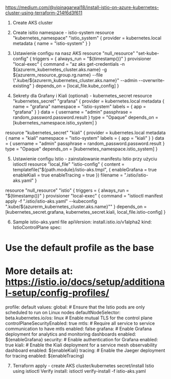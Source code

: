 https://medium.com/@vipinagarwal18/install-istio-on-azure-kubernetes-cluster-using-terraform-214f6d3f611 

  1. Create AKS cluster 
  
  2. Create isitio namespace - istio-system 
resource "kubernetes_namespace" "istio_system" { 
  provider = kubernetes.local 
  metadata { 
    name = "istio-system" 
  } 
} 
  
  3. Ustawienie configu na nasz AKS 
resource "null_resource" "set-kube-config" { 
  triggers = { 
    always_run = "${timestamp()}" 
  } 
  provisioner "local-exec" { 
    command = "az aks get-credentials -n ${azurerm_kubernetes_cluster.aks.name} -g ${azurerm_resource_group.rg.name} --file \".kube/${azurerm_kubernetes_cluster.aks.name}\" --admin --overwrite-existing" 
  } 
  depends_on = [local_file.kube_config] 
} 
  
  4. Sekrety dla Grafany i Kiali (optional) - kubernetes_secret 
resource "kubernetes_secret" "grafana" { 
  provider = kubernetes.local 
  metadata { 
    name      = "grafana" 
    namespace = "istio-system" 
    labels = { 
      app = "grafana" 
    } 
  } 
  data = { 
    username   = "admin" 
    passphrase = random_password.password.result 
  } 
  type       = "Opaque" 
  depends_on = [kubernetes_namespace.istio_system] 
} 
  
resource "kubernetes_secret" "kiali" { 
  provider = kubernetes.local 
  metadata { 
    name      = "kiali" 
    namespace = "istio-system" 
    labels = { 
      app = "kiali" 
    } 
  } 
  data = { 
    username   = "admin" 
    passphrase = random_password.password.result 
  } 
  type       = "Opaque" 
  depends_on = [kubernetes_namespace.istio_system] 
} 
  
  5. Ustawienie configu Istio - zainstalowanie manifestu Istio przy użyciu istioctl 
resource "local_file" "istio-config" { 
  content = templatefile("${path.module}/istio-aks.tmpl", { 
    enableGrafana = true 
    enableKiali   = true 
    enableTracing = true 
  }) 
  filename = ".istio/istio-aks.yaml" 
} 
  
resource "null_resource" "istio" { 
  triggers = { 
    always_run = "${timestamp()}" 
  } 
  provisioner "local-exec" { 
    command = "istioctl manifest apply -f \".istio/istio-aks.yaml\" --kubeconfig \".kube/${azurerm_kubernetes_cluster.aks.name}\"" 
  } 
  depends_on = [kubernetes_secret.grafana, kubernetes_secret.kiali, local_file.istio-config] 
} 
  
  6. Sample istio-aks.yaml file 
apiVersion: install.istio.io/v1alpha2 
kind: IstioControlPlane 
spec: 
  # Use the default profile as the base 
  # More details at:  https://istio.io/docs/setup/additional-setup/config-profiles/ 
  profile: default 
  values: 
    global: 
      # Ensure that the Istio pods are only scheduled to run on Linux nodes 
      defaultNodeSelector: 
        beta.kubernetes.io/os: linux 
      # Enable mutual TLS for the control plane 
      controlPlaneSecurityEnabled: true 
      mtls: 
        # Require all service to service communication to have mtls 
        enabled: false 
    grafana: 
      # Enable Grafana deployment for analytics and monitoring dashboards 
      enabled: ${enableGrafana} 
      security: 
        # Enable authentication for Grafana 
        enabled: true 
    kiali: 
      # Enable the Kiali deployment for a service mesh observability dashboard 
      enabled: ${enableKiali} 
    tracing: 
      # Enable the Jaeger deployment for tracing 
      enabled: ${enableTracing} 
  
  7. Terraform apply - create AKS cluster/kubernetes secret/install Istio using istioctl 
Verify install: istioctl verify-install -f istio-aks.yaml 
